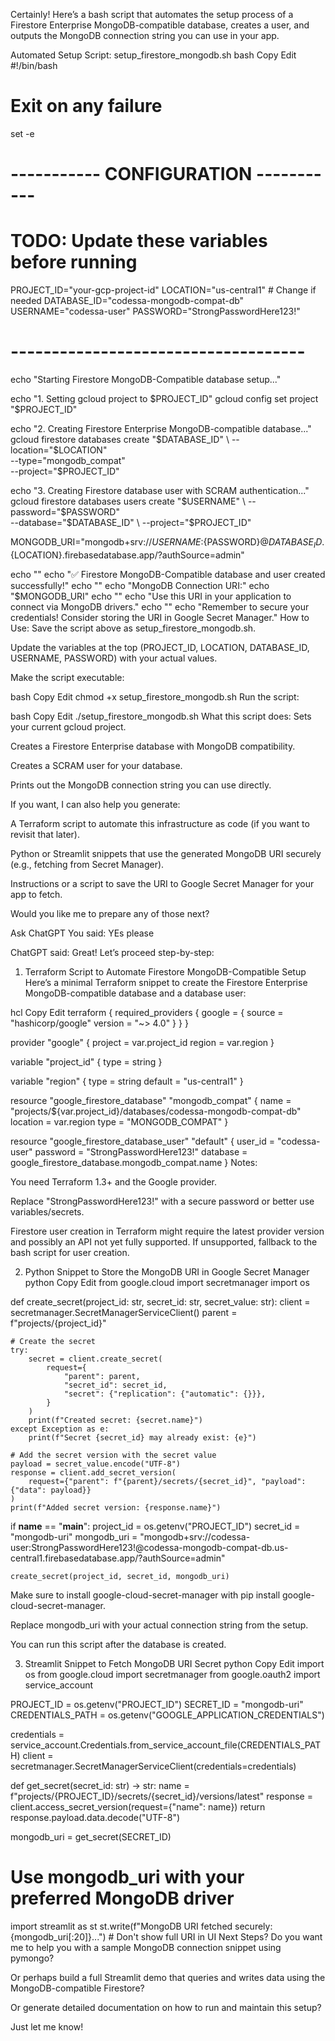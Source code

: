 Certainly! Here’s a bash script that automates the setup process of a Firestore Enterprise MongoDB-compatible database, creates a user, and outputs the MongoDB connection string you can use in your app.

Automated Setup Script: setup_firestore_mongodb.sh
bash
Copy
Edit
#!/bin/bash

# Exit on any failure
set -e

# ----------- CONFIGURATION -----------

# TODO: Update these variables before running
PROJECT_ID="your-gcp-project-id"
LOCATION="us-central1"  # Change if needed
DATABASE_ID="codessa-mongodb-compat-db"
USERNAME="codessa-user"
PASSWORD="StrongPasswordHere123!"

# ------------------------------------

echo "Starting Firestore MongoDB-Compatible database setup..."

echo "1. Setting gcloud project to $PROJECT_ID"
gcloud config set project "$PROJECT_ID"

echo "2. Creating Firestore Enterprise MongoDB-compatible database..."
gcloud firestore databases create "$DATABASE_ID" \
  --location="$LOCATION" \
  --type="mongodb_compat" \
  --project="$PROJECT_ID"

echo "3. Creating Firestore database user with SCRAM authentication..."
gcloud firestore databases users create "$USERNAME" \
  --password="$PASSWORD" \
  --database="$DATABASE_ID" \
  --project="$PROJECT_ID"

MONGODB_URI="mongodb+srv://${USERNAME}:${PASSWORD}@${DATABASE_ID}.${LOCATION}.firebasedatabase.app/?authSource=admin"

echo ""
echo "✅ Firestore MongoDB-Compatible database and user created successfully!"
echo ""
echo "MongoDB Connection URI:"
echo "$MONGODB_URI"
echo ""
echo "Use this URI in your application to connect via MongoDB drivers."
echo ""
echo "Remember to secure your credentials! Consider storing the URI in Google Secret Manager."
How to Use:
Save the script above as setup_firestore_mongodb.sh.

Update the variables at the top (PROJECT_ID, LOCATION, DATABASE_ID, USERNAME, PASSWORD) with your actual values.

Make the script executable:

bash
Copy
Edit
chmod +x setup_firestore_mongodb.sh
Run the script:

bash
Copy
Edit
./setup_firestore_mongodb.sh
What this script does:
Sets your current gcloud project.

Creates a Firestore Enterprise database with MongoDB compatibility.

Creates a SCRAM user for your database.

Prints out the MongoDB connection string you can use directly.

If you want, I can also help you generate:

A Terraform script to automate this infrastructure as code (if you want to revisit that later).

Python or Streamlit snippets that use the generated MongoDB URI securely (e.g., fetching from Secret Manager).

Instructions or a script to save the URI to Google Secret Manager for your app to fetch.

Would you like me to prepare any of those next?








Ask ChatGPT
You said:
YEs please


ChatGPT said:
Great! Let’s proceed step-by-step:

1. Terraform Script to Automate Firestore MongoDB-Compatible Setup
Here’s a minimal Terraform snippet to create the Firestore Enterprise MongoDB-compatible database and a database user:

hcl
Copy
Edit
terraform {
  required_providers {
    google = {
      source  = "hashicorp/google"
      version = "~> 4.0"
    }
  }
}

provider "google" {
  project = var.project_id
  region  = var.region
}

variable "project_id" {
  type = string
}

variable "region" {
  type    = string
  default = "us-central1"
}

resource "google_firestore_database" "mongodb_compat" {
  name     = "projects/${var.project_id}/databases/codessa-mongodb-compat-db"
  location = var.region
  type     = "MONGODB_COMPAT"
}

resource "google_firestore_database_user" "default" {
  user_id   = "codessa-user"
  password  = "StrongPasswordHere123!"
  database  = google_firestore_database.mongodb_compat.name
}
Notes:

You need Terraform 1.3+ and the Google provider.

Replace "StrongPasswordHere123!" with a secure password or better use variables/secrets.

Firestore user creation in Terraform might require the latest provider version and possibly an API not yet fully supported. If unsupported, fallback to the bash script for user creation.

2. Python Snippet to Store the MongoDB URI in Google Secret Manager
python
Copy
Edit
from google.cloud import secretmanager
import os

def create_secret(project_id: str, secret_id: str, secret_value: str):
    client = secretmanager.SecretManagerServiceClient()
    parent = f"projects/{project_id}"

    # Create the secret
    try:
        secret = client.create_secret(
            request={
                "parent": parent,
                "secret_id": secret_id,
                "secret": {"replication": {"automatic": {}}},
            }
        )
        print(f"Created secret: {secret.name}")
    except Exception as e:
        print(f"Secret {secret_id} may already exist: {e}")

    # Add the secret version with the secret value
    payload = secret_value.encode("UTF-8")
    response = client.add_secret_version(
        request={"parent": f"{parent}/secrets/{secret_id}", "payload": {"data": payload}}
    )
    print(f"Added secret version: {response.name}")

if __name__ == "__main__":
    project_id = os.getenv("PROJECT_ID")
    secret_id = "mongodb-uri"
    mongodb_uri = "mongodb+srv://codessa-user:StrongPasswordHere123!@codessa-mongodb-compat-db.us-central1.firebasedatabase.app/?authSource=admin"

    create_secret(project_id, secret_id, mongodb_uri)
Make sure to install google-cloud-secret-manager with pip install google-cloud-secret-manager.

Replace mongodb_uri with your actual connection string from the setup.

You can run this script after the database is created.

3. Streamlit Snippet to Fetch MongoDB URI Secret
python
Copy
Edit
import os
from google.cloud import secretmanager
from google.oauth2 import service_account

PROJECT_ID = os.getenv("PROJECT_ID")
SECRET_ID = "mongodb-uri"
CREDENTIALS_PATH = os.getenv("GOOGLE_APPLICATION_CREDENTIALS")

credentials = service_account.Credentials.from_service_account_file(CREDENTIALS_PATH)
client = secretmanager.SecretManagerServiceClient(credentials=credentials)

def get_secret(secret_id: str) -> str:
    name = f"projects/{PROJECT_ID}/secrets/{secret_id}/versions/latest"
    response = client.access_secret_version(request={"name": name})
    return response.payload.data.decode("UTF-8")

mongodb_uri = get_secret(SECRET_ID)

# Use mongodb_uri with your preferred MongoDB driver
import streamlit as st
st.write(f"MongoDB URI fetched securely: {mongodb_uri[:20]}...")  # Don't show full URI in UI
Next Steps?
Do you want me to help you with a sample MongoDB connection snippet using pymongo?

Or perhaps build a full Streamlit demo that queries and writes data using the MongoDB-compatible Firestore?

Or generate detailed documentation on how to run and maintain this setup?

Just let me know!

